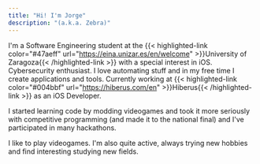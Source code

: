 ```yaml
---
title: "Hi! I'm Jorge"
description: "(a.k.a. Zebra)"
---
```


I'm a Software Engineering student at the {{< highlighted-link color="#47aeff" url="https://eina.unizar.es/en/welcome" >}}University of Zaragoza{{< /highlighted-link >}} with a special
interest in iOS. Cybersecurity enthusiast. I love automating stuff and in my
free time I create applications and tools. Currently working at {{< highlighted-link color="#004bbf" url="https://hiberus.com/en" >}}Hiberus{{< /highlighted-link >}} as an iOS Developer.

I started learning code by modding videogames and took it more seriously with
competitive programming (and made it to the national final) and I've
participated in many hackathons.

I like to play videogames. I'm also quite active, always trying new hobbies
and find interesting studying new fields.
